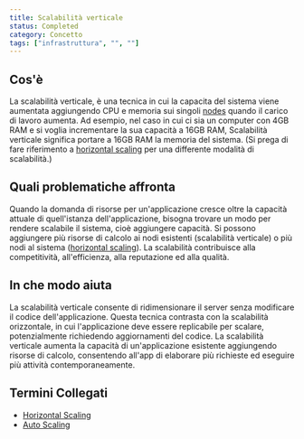 ```yaml
---
title: Scalabilità verticale
status: Completed
category: Concetto
tags: ["infrastruttura", "", ""]
---
```


## Cos'è

La scalabilità verticale, è una tecnica in cui la capacita del sistema 
viene aumentata aggiungendo CPU e memoria sui singoli [nodes](/it/nodes/) quando il carico di lavoro aumenta. 
Ad esempio, nel caso in cui ci sia un computer con 4GB RAM e si voglia incrementare la sua capacità a 16GB RAM, 
Scalabilità verticale significa portare a 16GB RAM la memoria del sistema. 
(Si prega di fare riferimento a [horizontal scaling](/it/horizontal-scaling/) per una differente modalità di scalabilità.)

## Quali problematiche affronta

Quando la domanda di risorse per un'applicazione cresce oltre la capacità attuale di quell'istanza dell'applicazione, 
bisogna trovare un modo per rendere scalabile il sistema, cioè aggiungere capacità. 
Si possono aggiungere più risorse di calcolo ai nodi esistenti (scalabilità verticale) 
o più nodi al sistema ([horizontal scaling](/it/horizontal-scaling/)). 
La scalabilità contribuisce alla competitività, all'efficienza, alla reputazione ed alla qualità.


## In che modo aiuta

La scalabilità verticale consente di ridimensionare il server senza modificare il codice dell'applicazione. 
Questa tecnica contrasta con la scalabilità orizzontale, in cui l'applicazione deve essere replicabile per scalare, potenzialmente richiedendo aggiornamenti del codice. 
La scalabilità verticale aumenta la capacità di un'applicazione esistente aggiungendo risorse di calcolo, 
consentendo all'app di elaborare più richieste ed eseguire più attività contemporaneamente.


## Termini Collegati

* [Horizontal Scaling](/it/horizontal-scaling/)
* [Auto Scaling](/it/auto-scaling/)
